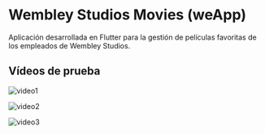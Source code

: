 # Wembley Studios Movies (weApp)

Aplicación desarrollada en Flutter para la gestión de películas favoritas de los empleados de Wembley Studios.

## Vídeos de prueba
![video1](https://github.com/carlosparra1998/WembleyStudiosMovies/blob/main/readme_raw/1.gif)

![video2](https://github.com/carlosparra1998/WembleyStudiosMovies/blob/main/readme_raw/2.gif)

![video3](https://github.com/carlosparra1998/WembleyStudiosMovies/blob/main/readme_raw/3.gif)
